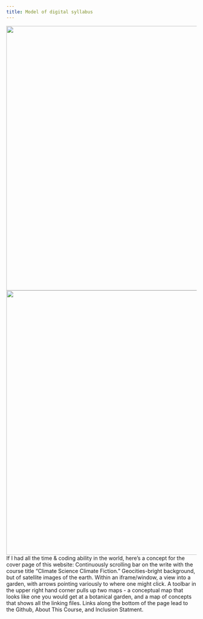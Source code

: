 ```yaml
---
title: Model of digital syllabus
---
```


<img src="https://elizabethcase.net/rda/assets/model.png" width="700">

<img src="https://elizabethcase.net/rda/assets/vision_for_web.png" width="700">
If I had all the time & coding ability in the world, here’s a concept for the cover page of this website: 
	Continuously scrolling bar on the write with the course title “Climate Science Climate Fiction.” Geocities-bright background, but of satellite images of the earth. Within an iframe/window, a view into a garden, with arrows pointing variously to where one might click. A toolbar in the upper right hand corner pulls up two maps - a conceptual map that looks like one you would get at a botanical garden, and a map of concepts that shows all the linking files. Links along the bottom of the page lead to the Github, About This Course, and Inclusion Statment.